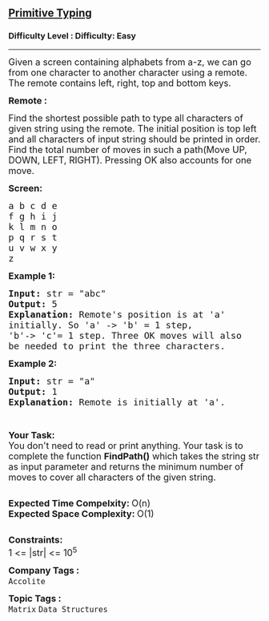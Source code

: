 <h2><a href="https://www.geeksforgeeks.org/problems/primitive-typing5427/1?page=2&category=Matrix,Graph&difficulty=Easy&status=unsolved&sortBy=accuracy">Primitive Typing</a></h2><h3>Difficulty Level : Difficulty: Easy</h3><hr><div class="problems_problem_content__Xm_eO"><p><span style="font-size:18px">Given a screen containing alphabets from a-z, we can go from one character to </span><span style="font-size:18px">another character</span><span style="font-size:18px">&nbsp;using a remote. The remote contains left, right, top and bottom keys.</span></p>

<p><span style="font-size:18px"><strong>Remote :</strong></span><br>
<img alt="" src="https://contribute.geeksforgeeks.org/wp-content/uploads/Primitive-Typing.jpg"></p>

<p><span style="font-size:18px">Find the&nbsp;shortest possible path to type all characters of given string using the remote. The initial position is top left and all characters of input string should be printed in order. Find&nbsp;the total number of moves in such a path(Move UP, DOWN, LEFT, RIGHT).&nbsp;Pressing OK also accounts for one move.</span></p>

<p><span style="font-size:18px"><strong>Screen:</strong></span></p>

<pre><span style="font-size:18px">a b c d e
f g h i j
k l m n o
p q r s t
u v w x y
z</span>
</pre>

<p><span style="font-size:18px"><strong>Example 1:</strong></span></p>

<pre><span style="font-size:18px"><strong>Input: </strong>str = "abc"
<strong>Output: </strong>5
<strong>Explanation: </strong>Remote's position is at 'a'
initially. So 'a' -&gt; 'b' = 1 step, 
'b'-&gt; 'c'= 1 step. Three OK moves will also
be needed to print the three characters.</span>
</pre>

<p><span style="font-size:18px"><strong>Example 2:</strong></span></p>

<pre><span style="font-size:18px"><strong>Input: </strong>str = "a"
<strong>Output: </strong>1
<strong>Explanation: </strong>Remote is initially at 'a'.</span>
</pre>

<p>&nbsp;</p>

<p><span style="font-size:18px"><strong>Your Task:</strong><br>
You don't need to read or print anything. Your task is to complete the function&nbsp;<strong>FindPath()</strong>&nbsp;which takes the string str as input parameter and returns the minimum number of moves to cover all characters of the given string.</span><br>
&nbsp;</p>

<p><span style="font-size:18px"><strong>Expected Time Compelxity:&nbsp;</strong>O(n)<br>
<strong>Expected Space Complexity:&nbsp;</strong>O(1)</span><br>
&nbsp;</p>

<p><span style="font-size:18px"><strong>Constraints:</strong><br>
1 &lt;= |str| &lt;= 10<sup>5</sup></span></p>
</div><p><span style=font-size:18px><strong>Company Tags : </strong><br><code>Accolite</code>&nbsp;<br><p><span style=font-size:18px><strong>Topic Tags : </strong><br><code>Matrix</code>&nbsp;<code>Data Structures</code>&nbsp;